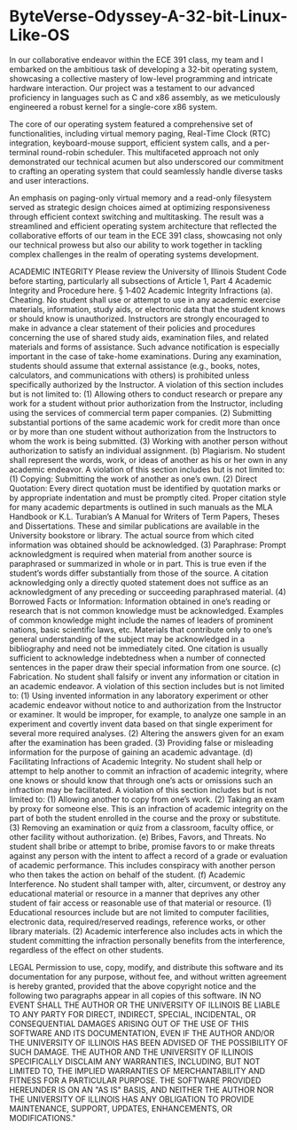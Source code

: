 # ByteVerse-Odyssey-A-32-bit-Linux-Like-OS

In our collaborative endeavor within the ECE 391 class, my team and I embarked on the ambitious task of developing a 32-bit operating system, showcasing a collective mastery of low-level programming and intricate hardware interaction. Our project was a testament to our advanced proficiency in languages such as C and x86 assembly, as we meticulously engineered a robust kernel for a single-core x86 system.

The core of our operating system featured a comprehensive set of functionalities, including virtual memory paging, Real-Time Clock (RTC) integration, keyboard-mouse support, efficient system calls, and a per-terminal round-robin scheduler. This multifaceted approach not only demonstrated our technical acumen but also underscored our commitment to crafting an operating system that could seamlessly handle diverse tasks and user interactions.

An emphasis on paging-only virtual memory and a read-only filesystem served as strategic design choices aimed at optimizing responsiveness through efficient context switching and multitasking. The result was a streamlined and efficient operating system architecture that reflected the collaborative efforts of our team in the ECE 391 class, showcasing not only our technical prowess but also our ability to work together in tackling complex challenges in the realm of operating systems development.



ACADEMIC INTEGRITY
Please review the University of Illinois Student Code before starting,
particularly all subsections of Article 1, Part 4 Academic Integrity and Procedure here.
§ 1‑402 Academic Integrity Infractions
(a).	Cheating. No student shall use or attempt to use in any academic exercise materials, information, study aids, or electronic data that the student knows or should know is unauthorized. Instructors are strongly encouraged to make in advance a clear statement of their policies and procedures concerning the use of shared study aids, examination files, and related materials and forms of assistance. Such advance notification is especially important in the case of take-home examinations. During any examination, students should assume that external assistance (e.g., books, notes, calculators, and communications with others) is prohibited unless specifically authorized by the Instructor. A violation of this section includes but is not limited to:
(1)	Allowing others to conduct research or prepare any work for a student without prior authorization from the Instructor, including using the services of commercial term paper companies.
(2)	Submitting substantial portions of the same academic work for credit more than once or by more than one student without authorization from the Instructors to whom the work is being submitted.
(3) Working with another person without authorization to satisfy an individual assignment.
(b) Plagiarism. No student shall represent the words, work, or ideas of another as his or her own in any academic endeavor. A violation of this section includes but is not limited to:
(1)	Copying: Submitting the work of another as one’s own.
(2)	Direct Quotation: Every direct quotation must be identified by quotation marks or by appropriate indentation and must be promptly cited. Proper citation style for many academic departments is outlined in such manuals as the MLA Handbook or K.L. Turabian’s A Manual for Writers of Term Papers, Theses and Dissertations. These and similar publications are available in the University bookstore or library. The actual source from which cited information was obtained should be acknowledged.
(3)	Paraphrase: Prompt acknowledgment is required when material from another source is paraphrased or summarized in whole or in part. This is true even if the student’s words differ substantially from those of the source. A citation acknowledging only a directly quoted statement does not suffice as an acknowledgment of any preceding or succeeding paraphrased material.
(4)	Borrowed Facts or Information: Information obtained in one’s reading or research that is not common knowledge must be acknowledged. Examples of common knowledge might include the names of leaders of prominent nations, basic scientific laws, etc. Materials that contribute only to one’s general understanding of the subject may be acknowledged in a bibliography and need not be immediately cited. One citation is usually sufficient to acknowledge indebtedness when a number of connected sentences in the paper draw their special information from one source.
(c) Fabrication. No student shall falsify or invent any information or citation in an academic endeavor. A violation of this section includes but is not limited to:
(1)	Using invented information in any laboratory experiment or other academic endeavor without notice to and authorization from the Instructor or examiner. It would be improper, for example, to analyze one sample in an experiment and covertly invent data based on that single experiment for several more required analyses.
(2)	Altering the answers given for an exam after the examination has been graded.
(3)	Providing false or misleading information for the purpose of gaining an academic advantage.
(d)	Facilitating Infractions of Academic Integrity. No student shall help or attempt to help another to commit an infraction of academic integrity, where one knows or should know that through one’s acts or omissions such an infraction may be facilitated. A violation of this section includes but is not limited to:
(1)	Allowing another to copy from one’s work.
(2)	Taking an exam by proxy for someone else. This is an infraction of academic integrity on the part of both the student enrolled in the course and the proxy or substitute.
(3)	Removing an examination or quiz from a classroom, faculty office, or other facility without authorization.
(e)	Bribes, Favors, and Threats. No student shall bribe or attempt to bribe, promise favors to or make threats against any person with the intent to affect a record of a grade or evaluation of academic performance. This includes conspiracy with another person who then takes the action on behalf of the student.
(f)	Academic Interference. No student shall tamper with, alter, circumvent, or destroy any educational material or resource in a manner that deprives any other student of fair access or reasonable use of that material or resource.
(1)	Educational resources include but are not limited to computer facilities, electronic data, required/reserved readings, reference works, or other library materials.
(2)	Academic interference also includes acts in which the student committing the infraction personally benefits from the interference, regardless of the effect on other students.

LEGAL
Permission to use, copy, modify, and distribute this software and its
documentation for any purpose, without fee, and without written agreement is
hereby granted, provided that the above copyright notice and the following
two paragraphs appear in all copies of this software.
IN NO EVENT SHALL THE AUTHOR OR THE UNIVERSITY OF ILLINOIS BE LIABLE TO
ANY PARTY FOR DIRECT, INDIRECT, SPECIAL, INCIDENTAL, OR CONSEQUENTIAL
DAMAGES ARISING OUT  OF THE USE OF THIS SOFTWARE AND ITS DOCUMENTATION,
EVEN IF THE AUTHOR AND/OR THE UNIVERSITY OF ILLINOIS HAS BEEN ADVISED
OF THE POSSIBILITY OF SUCH DAMAGE.
THE AUTHOR AND THE UNIVERSITY OF ILLINOIS SPECIFICALLY DISCLAIM ANY
WARRANTIES, INCLUDING, BUT NOT LIMITED TO, THE IMPLIED WARRANTIES OF
MERCHANTABILITY AND FITNESS FOR A PARTICULAR PURPOSE.  THE SOFTWARE
PROVIDED HEREUNDER IS ON AN "AS IS" BASIS, AND NEITHER THE AUTHOR NOR
THE UNIVERSITY OF ILLINOIS HAS ANY OBLIGATION TO PROVIDE MAINTENANCE,
SUPPORT, UPDATES, ENHANCEMENTS, OR MODIFICATIONS."
